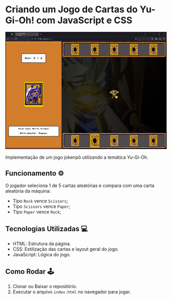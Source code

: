 # Criando um Jogo de Cartas do Yu-Gi-Oh! com JavaScript e CSS

![print](./doc/image.png)

Implementação de um jogo jokenpô utilizando a temática Yu-Gi-Oh.

## Funcionamento ⚙️

O jogador seleciona 1 de 5 cartas aleatórias e compara com uma carta aleatória da máquina:

- Tipo `Rock` vence `Scissors`;
- Tipo `Scissors` vence `Paper`;
- Tipo `Paper` vence `Rock`;

## Tecnologias Utilizadas 💻

- HTML: Estrutura da página.
- CSS: Estilização das cartas e layout geral do jogo.
- JavaScript: Lógica do jogo.

## Como Rodar 🕹️

1. Clonar ou Baixar o repositório.
2. Executar o arquivo `index.html` no navegador para jogar.
